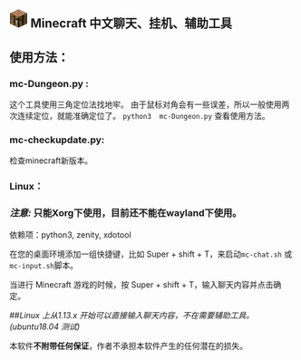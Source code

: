 

![工作台](mc-icon.png  "工作台") Minecraft 中文聊天、挂机、辅助工具
----



## 使用方法：

### mc-Dungeon.py :
这个工具使用三角定位法找地牢。
由于鼠标对角会有一些误差，所以一般使用两次连续定位，就能准确定位了。
`python3  mc-Dungeon.py` 查看使用方法。

### mc-checkupdate.py:
检查minecraft新版本。

### Linux：

### *注意:* 只能Xorg下使用，目前还不能在wayland下使用。
依赖项：python3, zenity, xdotool

在您的桌面环境添加一组快捷键，比如 Super + shift + T，来启动`mc-chat.sh` 或`mc-input.sh`脚本。


当进行 Minecraft 游戏的时候，按 Super + shift + T，输入聊天内容并点击确定。

##*Linux 上从1.13.x 开始可以直接输入聊天内容，不在需要辅助工具。(ubuntu18.04 测试)*

本软件**不附带任何保证**，作者不承担本软件产生的任何潜在的损失。
